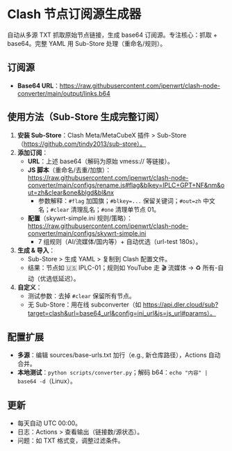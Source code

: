 # Clash 节点订阅源生成器

自动从多源 TXT 抓取原始节点链接，生成 base64 订阅源。专注核心：抓取 + base64。完整 YAML 用 Sub-Store 处理（重命名/规则）。

## 订阅源
- **Base64 URL**：https://raw.githubusercontent.com/ipenwrt/clash-node-converter/main/output/links.b64

## 使用方法（Sub-Store 生成完整订阅）
1. **安装 Sub-Store**：Clash Meta/MetaCubeX 插件 > Sub-Store（https://github.com/tindy2013/sub-store）。
2. **添加订阅**：
   - **URL**：上述 base64（解码为原始 vmess:// 等链接）。
   - **JS 脚本**（重命名/去重/加旗）：https://raw.githubusercontent.com/ipenwrt/clash-node-converter/main/configs/rename.js#flag&blkey=IPLC+GPT+NF&nm&out=zh&clear&one&blgd&bl&nx
     - 参数解释：`#flag` 加国旗；`#blkey=...` 保留关键词；`#out=zh` 中文名；`#clear` 清理乱名；`#one` 清理单节点 01。
   - **配置**（skywrt-simple.ini 规则/策略）：https://raw.githubusercontent.com/ipenwrt/clash-node-converter/main/configs/skywrt-simple.ini
     - 7 组规则（AI/流媒体/国内等）+ 自动优选（url-test 180s）。
3. **生成 & 导入**：
   - Sub-Store > 生成 YAML > 复制到 Clash 配置文件。
   - 结果：节点如 🇺🇸 IPLC-01；规则如 YouTube 走 🎬 流媒体 → ♻️ 所有-自动（优选低延迟）。
4. **自定义**：
   - 测试参数：去掉 `#clear` 保留所有节点。
   - 无 Sub-Store：用在线 subconverter（如 https://api.dler.cloud/sub?target=clash&url=base64_url&config=ini_url&js=js_url#params）。

## 配置扩展
- **多源**：编辑 sources/base-urls.txt 加行（e.g., 新仓库路径），Actions 自动合并。
- **本地测试**：`python scripts/converter.py`；解码 b64：`echo "内容" | base64 -d`（Linux）。

## 更新
- 每天自动 UTC 00:00。
- 日志：Actions > 查看输出（链接数/源状态）。
- 问题：如 TXT 格式变，调整过滤条件。

